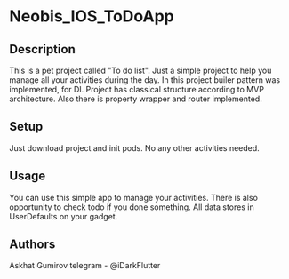 # Neobis_IOS_ToDoApp

## Description
This is a pet project called "To do list". Just a simple project to help you manage all your activities during the day. In this project builer pattern was implemented, for DI. Project has classical structure according to MVP architecture. Also there is property wrapper and router implemented.

## Setup
Just download project and init pods. No any other activities needed.

## Usage
You can use this simple app to manage your activities. There is also opportunity to check todo if you done something. All data stores in UserDefaults on your gadget.

## Authors
Askhat Gumirov
telegram - @iDarkFlutter

